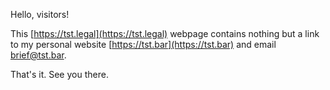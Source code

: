 Hello, visitors!

This [https://tst.legal](https://tst.legal) webpage contains nothing but a link to my personal website [https://tst.bar](https://tst.bar) and email [brief@tst.bar](brief@tst.bar).

That's it. See you there.

